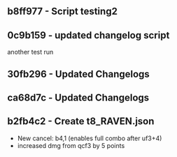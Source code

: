 ﻿## b8ff977 - Script testing2


## 0c9b159 - updated changelog script
another test run


## 30fb296 - Updated Changelogs


## ca68d7c - Updated Changelogs


## b2fb4c2 - Create t8_RAVEN.json
- New cancel: b4,1 (enables full combo after uf3+4)
- increased dmg from qcf3 by 5 points
